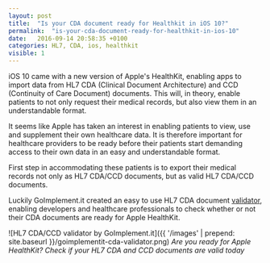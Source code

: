 ```yaml
---
layout: post
title:  "Is your CDA document ready for Healthkit in iOS 10?"
permalink:  "is-your-cda-document-ready-for-healthkit-in-ios-10"
date:   2016-09-14 20:58:35 +0100
categories: HL7, CDA, ios, healthkit
visible: 1
---
```


iOS 10 came with a new version of Apple's HealthKit, enabling apps to import data from HL7 CDA (Clinical Document Architecture) and CCD (Continuity of Care Document) documents.
This will, in theory, enable patients to not only request their medical records, but also view them in an understandable format.

It seems like Apple has taken an interest in enabling patients to view, use and supplement their own healthcare data. It is therefore important for healthcare providers to be ready before their patients start demanding access to their own data in an easy and understandable format.

First step in accommodating these patients is to export their medical records not only as HL7 CDA/CCD documents, but as valid HL7 CDA/CCD documents.

Luckily GoImplement.it created an easy to use HL7 CDA document [validator](http://hl7-jkiddo.rhcloud.com/), enabling developers and healthcare professionals to check whether or not their CDA documents are ready for Apple HealthKit.


![HL7 CDA/CCD validator by GoImplement.it]({{ '/images' | prepend: site.baseurl }}/goimplementit-cda-validator.png)
*Are you ready for Apple HealthKit? Check if your HL7 CDA and CCD documents are valid today*
